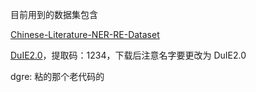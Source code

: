 目前用到的数据集包含

[Chinese-Literature-NER-RE-Dataset](https://github.com/lancopku/Chinese-Literature-NER-RE-Dataset)

[DuIE2.0](https://pan.baidu.com/s/1zItkq5YwKRWXaFq12nD7RQ)，提取码：1234，下载后注意名字要更改为 DuIE2.0

dgre: 粘的那个老代码的